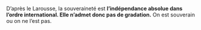 D’après le Larousse, la souveraineté est **l’indépendance absolue dans l’ordre international. Elle n’admet donc pas de gradation.** On est souverain ou on ne l’est pas.